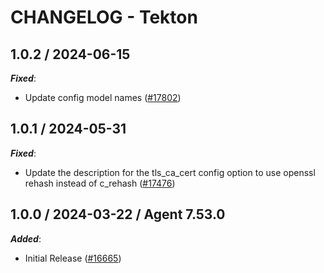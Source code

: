 # CHANGELOG - Tekton

<!-- towncrier release notes start -->

## 1.0.2 / 2024-06-15

***Fixed***:

* Update config model names ([#17802](https://github.com/DataDog/integrations-core/pull/17802))

## 1.0.1 / 2024-05-31

***Fixed***:

* Update the description for the tls_ca_cert config option to use openssl rehash instead of c_rehash ([#17476](https://github.com/DataDog/integrations-core/pull/17476))

## 1.0.0 / 2024-03-22 / Agent 7.53.0

***Added***:

* Initial Release ([#16665](https://github.com/DataDog/integrations-core/pull/16665))
